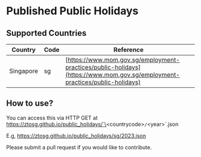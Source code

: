 # Published Public Holidays

## Supported Countries

| Country | Code | Reference |
|---|---|---|
| Singapore | sg | [https://www.mom.gov.sg/employment-practices/public-holidays](https://www.mom.gov.sg/employment-practices/public-holidays) |

## How to use?

You can access this via HTTP GET at https://ztosg.github.io/public_holidays/`\<countrycode\>`/`\<year\>`.json

E.g, https://ztosg.github.io/public_holidays/sg/2023.json


Please submit a pull request if you would like to contribute.

